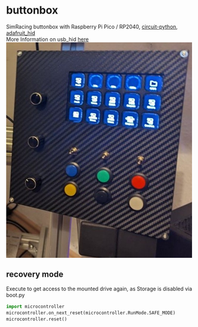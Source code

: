# buttonbox
SimRacing buttonbox with Raspberry Pi Pico / RP2040, [circuit-python](https://circuitpython.org/board/raspberry_pi_pico), [adafruit_hid](https://circuitpython.org/libraries) <br>
More Information on usb_hid [here](https://www.usb.org/sites/default/files/hid1_12.pdf) <br>
![buttonbox](https://raw.githubusercontent.com/hmiefert/buttonbox/6171ab1391504d43c9cc06a5e86e17c3a5892e63/img/buttonbox.jpg?raw=true)


## recovery mode
Execute to get access to the mounted drive again, as Storage is disabled via boot.py
```python
import microcontroller
microcontroller.on_next_reset(microcontroller.RunMode.SAFE_MODE)
microcontroller.reset()
```
